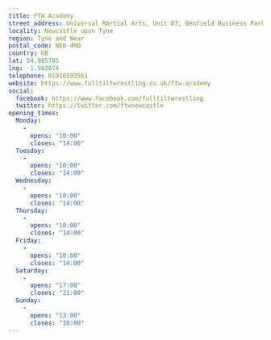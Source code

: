 ```yaml
---
title: FTW Academy
street_address: Universal Martial Arts, Unit B7, Benfield Business Park, Benfield Road
locality: Newcastle upon Tyne
region: Tyne and Wear
postal_code: NE6 4NQ
country: GB
lat: 54.985785
lng: -1.562874
telephone: 01916593561
website: https://www.fulltiltwrestling.co.uk/ftw-academy
social:
  facebook: https://www.facebook.com/fulltiltwrestling
  twitter: https://twitter.com/ftwnewcastle
opening_times:
  Monday:
    -
      opens: "10:00"
      closes: "14:00"
  Tuesday:
    -
      opens: "10:00"
      closes: "14:00"
  Wednesday:
    -
      opens: "10:00"
      closes: "14:00"
  Thursday:
    -
      opens: "10:00"
      closes: "14:00"
  Friday:
    -
      opens: "10:00"
      closes: "14:00"
  Saturday:
    -
      opens: "17:00"
      closes: "21:00"
  Sunday:
    -
      opens: "13:00"
      closes: "18:00"
---
```

